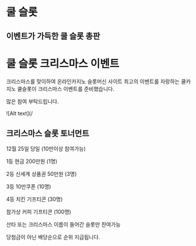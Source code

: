 쿨 슬롯
===

이벤트가 가득한 쿨 슬롯 총판
---

# 쿨 슬롯 크리스마스 이벤트

크리스마스를 맞이하여 온라인카지노 슬롯머신 사이트 최고의 이벤트를 자랑하는 쿨카지노 쿨슬롯이 크리스마스 이벤트를 준비했습니다.

많은 참여 부탁드립니다.

![Alt text](/

## 크리스마스 슬롯 토너먼트

12월 25일 당일 (10만이상 참여가능)

1등 현금 200만원 (1명)

2등 신세계 상품권 50만원 (3명)

3등 10만쿠폰 (10명)

4등 치킨 기프티콘 (30명)

참가상 커피 기프티콘 (100명)

산타 또는 크리스마스 이름이 들어간 슬롯만 찬여가능

당첨금이 아닌 배당순으로 순위 지급됩니다.
